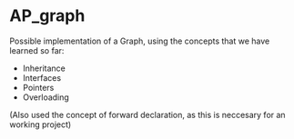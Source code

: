 # AP_graph
Possible implementation of a Graph, using the concepts that we have learned so far:
- Inheritance
- Interfaces
- Pointers
- Overloading

(Also used the concept of forward declaration, as this is neccesary for an working project)

